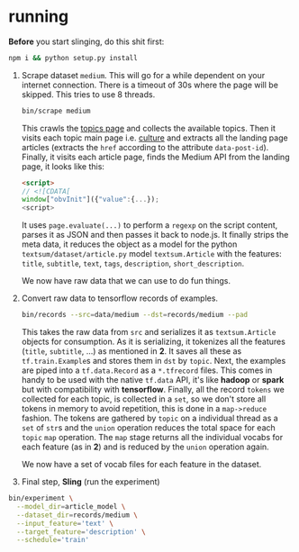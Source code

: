 # running

**Before** you start slinging, do this shit first:

```sh
npm i && python setup.py install
```

1. Scrape dataset `medium`. This will go for a while dependent on your internet connection.
   There is a timeout of 30s where the page will be skipped. This tries to use 8 threads.

   ```sh
   bin/scrape medium
   ```

   This crawls the [topics page](https://medium.com/topics) and collects the available topics. Then
   it visits each topic main page i.e. [culture](https://medium.com/topics/culture) and extracts all
   the landing page articles (extracts the `href` according to the attribute `data-post-id`). Finally,
   it visits each article page, finds the Medium API from the landing page, it looks like this:

   ```html
   <script>
   // <![CDATA[
   window["obvInit"]({"value":{...});
   <script>
   ```

   It uses `page.evaluate(...)` to perform a `regexp` on the script content, parses it as JSON and
   then passes it back to node.js. It finally strips the meta data, it reduces the object as a model
   for the python `textsum/dataset/article.py` model `textsum.Article` with the features: `title`,
   `subtitle`, `text`, `tags`, `description`, `short_description`.

   We now have raw data that we can use to do fun things.

2. Convert raw data to tensorflow records of examples.

   ```sh
   bin/records --src=data/medium --dst=records/medium --pad
   ```

   This takes the raw data from `src` and serializes it as `textsum.Article` objects for consumption.
   As it is serializing, it tokenizes all the features (`title`, `subtitle`, ...) as mentioned in **2**.
   It saves all these as `tf.train.Example`s and stores them in `dst` by `topic`. Next, the examples
   are piped into a `tf.data.Record` as a `*.tfrecord` files. This comes in handy to be used with the
   native `tf.data` API, it's like **hadoop** or **spark** but with compatibility with **tensorflow**.
   Finally, all the record `tokens` we collected for each topic, is collected in a `set`, so we don't
   store all tokens in memory to avoid repetition, this is done in a `map->reduce` fashion. The tokens
   are gathered by `topic` on a individual thread as a `set` of `str`s and the `union` operation reduces
   the total space for each `topic` `map` operation. The `map` stage returns all the individual vocabs
   for each feature (as in **2**) and is reduced by the `union` operation again.

   We now have a set of vocab files for each feature in the dataset.

3. Final step, **Sling** (run the experiment)

  ```sh
  bin/experiment \
    --model_dir=article_model \
    --dataset_dir=records/medium \
    --input_feature='text' \
    --target_feature='description' \
    --schedule='train'
  ```
